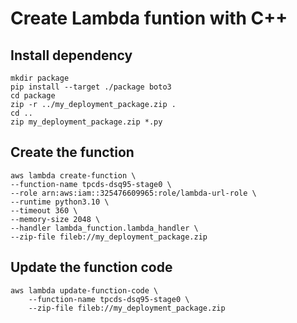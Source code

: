 # Create Lambda funtion with C++
## Install dependency
```
mkdir package
pip install --target ./package boto3
cd package
zip -r ../my_deployment_package.zip .
cd ..
zip my_deployment_package.zip *.py
```

## Create the function
```
aws lambda create-function \
--function-name tpcds-dsq95-stage0 \
--role arn:aws:iam::325476609965:role/lambda-url-role \
--runtime python3.10 \
--timeout 360 \
--memory-size 2048 \
--handler lambda_function.lambda_handler \
--zip-file fileb://my_deployment_package.zip
```

## Update the function code
```
aws lambda update-function-code \
    --function-name tpcds-dsq95-stage0 \
    --zip-file fileb://my_deployment_package.zip
```
